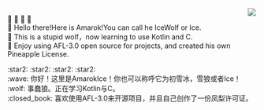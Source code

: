 <img align="right" src="https://github-readme-stats.vercel.app/api?username=AmarokIce&show_icons=true&icon_color=0B61A4&text_color=718096&bg_color=ffffff&hide_title=true" />

:star2:	:star2:	:star2:	:star2:	</br>
:wave: Hello there!Here is Amarok!You can call he IceWolf or Ice.</br>
:wolf: This is a stupid wolf，now learning to use Kotlin and C.</br>
:closed_book:	Enjoy using AFL-3.0 open source for projects, and created his own Pineapple License.</p>
</p>
:star2:	:star2:	:star2:	:star2:	</br>
:wave: 你好！这里是AmarokIce！你也可以称呼它为初雪冰，雪狼或者Ice！</br>
:wolf: 事蠢狼。正在学习Kotlin与C。</br>
:closed_book:	喜欢使用AFL-3.0来开源项目，并且自己创作了一份凤梨许可证。</p>
</p>

